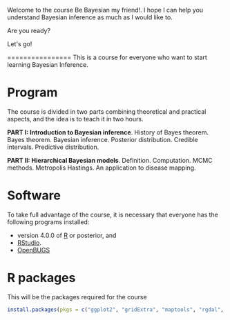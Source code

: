 
Welcome to the course Be Bayesian my friend!. I hope I can help you understand Bayesian inference as much as I would like to.

Are you ready?

Let's go!


================
This is a course for everyone who want to start learning Bayesian Inference. 

# Program

The course is divided in two parts combining theoretical and practical aspects, and the idea is to teach it in two hours.

**PART I: Introduction to Bayesian inference**. History of Bayes theorem. Bayes theorem. Bayesian inference. Posterior distribution. Credible intervals. Predictive distribution.
 
**PART II: Hierarchical Bayesian models**. Definition. Computation. MCMC methods. Metropolis Hastings. An application to disease mapping. 

# Software

To take full advantage of the course, it is necessary that everyone has the following programs installed:

- version 4.0.0 of [R](https://cran.r-project.org/) or posterior, and
- [RStudio](https://www.rstudio.com/products/rstudio/download/).
- [OpenBUGS]( https://www.mrc-bsu.cam.ac.uk/software/bugs/openbugs/)

# R packages

This will be the packages required for the course

```r
install.packages(pkgs = c("ggplot2", "gridExtra", "maptools", "rgdal", "spdep", "lattice", "latticeExtra", "viridis", "splancs", "lattice", "fields", "plotKML", "raster", "sp", "R2OpenBUGS", "LearnBayes", "dplyr", "coda"))

```


